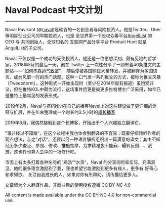 # Naval Podcast 中文计划
---
Naval Ravikant (@[naval](https://twitter.com/naval))是硅谷的一名创业者与风险投资人。他是Twitter、Uber等明星创业公司的早期投资人，也是 全世界第一个股权众筹平台[AngelList](https://angel.co/) 的 CEO 与 共同创始人，全球知名的 互联网产品分享平台 Product Hunt 就是AngelList的子公司。 

Naval 不仅仅是一个成功的天使投资人，他还是一位思想深刻，颇有见地的哲学家。2018年5月的最后一天，他在 Twitter 上一次性分享了一则有着40条推文的主题贴——“[如何不靠运气致富](https://twitter.com/naval/status/1002103360646823936)”， 随后便被各国网民大量转发，并被翻译为多国语言，成为风靡一时的热门话题。这种一口气发一系列推文的方式，被称为推文风暴（Tweetstorm）。这种形式一开始出现时（至少在2014年就有报道）虽饱受非议，但在推特KOL中颇为流行，这场事件后更是被更多推特博主广泛采用，如今已是推特上最常见的发表形式。

2019年2月，Naval与搭档Nivi在自己的播客Navel上对这些建议做了更详细的诠释与扩展，并在年末整理成一个时长约3.5小时的[超长播客](https://nav.al/rich)

2019年8月，我偶然接触到这个长博客，开始出于个人兴趣独立翻译它。

”事非经过不知难“，在这个过程中我也体会到翻译的不容易：既要仔细倾听作者的观点想法，与之”对话“，还要以另一种语言解析组织出一篇满意的译文；其中不知经历多少查证、参照、修改、推敲揣摩，为求精准夜不能寐、辗转反侧…… 我想，这也许也算人生中的一场修行吧。

市面上有太多打着各种名号的”鸡汤“”水货“，Naval 的分享则坦率实际，充满洞见。他的很多理念激励到了我，我也希望它能激励到更多有缘人，更多有 好奇心 和求知欲、 关注自我成长的人。如果对你有所帮助，请传播给更多人。

文章皆为个人翻译作品，非商业目的使用授权遵循 CC BY-NC 4.0

All content is made available under the CC BY-NC 4.0 for non-commercial use.
